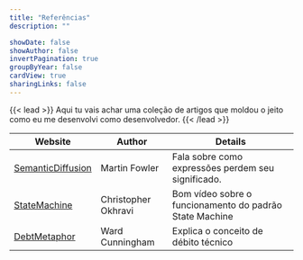 ```yaml
---
title: "Referências"
description: ""

showDate: false
showAuthor: false
invertPagination: true
groupByYear: false
cardView: true
sharingLinks: false
---
```


{{< lead >}}
Aqui tu vais achar uma coleção de artigos que moldou o jeito como eu me desenvolvi como desenvolvedor.
{{< /lead >}}

| Website                                                                    | Author               | Details                                                 |
|----------------------------------------------------------------------------|----------------------|---------------------------------------------------------|
| [SemanticDiffusion](https://martinfowler.com/bliki/SemanticDiffusion.html) | Martin Fowler        | Fala sobre como expressões perdem seu significado.      |
| [StateMachine](https://www.youtube.com/watch?v=N12L5D78MAA)                | Christopher Okhravi  | Bom vídeo sobre o funcionamento do padrão State Machine |
| [DebtMetaphor](https://www.youtube.com/watch?v=pqeJFYwnkjE)                | Ward Cunningham    | Explica o conceito de débito técnico |
